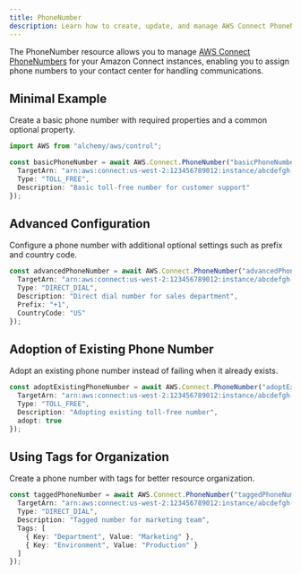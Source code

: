 ```yaml
---
title: PhoneNumber
description: Learn how to create, update, and manage AWS Connect PhoneNumbers using Alchemy Cloud Control.
---
```



The PhoneNumber resource allows you to manage [AWS Connect PhoneNumbers](https://docs.aws.amazon.com/connect/latest/userguide/) for your Amazon Connect instances, enabling you to assign phone numbers to your contact center for handling communications.

## Minimal Example

Create a basic phone number with required properties and a common optional property.

```ts
import AWS from "alchemy/aws/control";

const basicPhoneNumber = await AWS.Connect.PhoneNumber("basicPhoneNumber", {
  TargetArn: "arn:aws:connect:us-west-2:123456789012:instance/abcdefgh-ijkl-mnop-qrst-uvwxyz123456",
  Type: "TOLL_FREE",
  Description: "Basic toll-free number for customer support"
});
```

## Advanced Configuration

Configure a phone number with additional optional settings such as prefix and country code.

```ts
const advancedPhoneNumber = await AWS.Connect.PhoneNumber("advancedPhoneNumber", {
  TargetArn: "arn:aws:connect:us-west-2:123456789012:instance/abcdefgh-ijkl-mnop-qrst-uvwxyz123456",
  Type: "DIRECT_DIAL",
  Description: "Direct dial number for sales department",
  Prefix: "+1",
  CountryCode: "US"
});
```

## Adoption of Existing Phone Number

Adopt an existing phone number instead of failing when it already exists.

```ts
const adoptExistingPhoneNumber = await AWS.Connect.PhoneNumber("adoptExistingPhoneNumber", {
  TargetArn: "arn:aws:connect:us-west-2:123456789012:instance/abcdefgh-ijkl-mnop-qrst-uvwxyz123456",
  Type: "TOLL_FREE",
  Description: "Adopting existing toll-free number",
  adopt: true
});
```

## Using Tags for Organization

Create a phone number with tags for better resource organization.

```ts
const taggedPhoneNumber = await AWS.Connect.PhoneNumber("taggedPhoneNumber", {
  TargetArn: "arn:aws:connect:us-west-2:123456789012:instance/abcdefgh-ijkl-mnop-qrst-uvwxyz123456",
  Type: "DIRECT_DIAL",
  Description: "Tagged number for marketing team",
  Tags: [
    { Key: "Department", Value: "Marketing" },
    { Key: "Environment", Value: "Production" }
  ]
});
```
